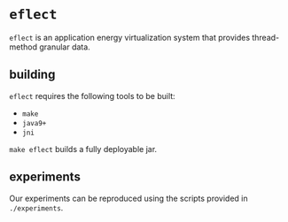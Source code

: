 # `eflect`

`eflect` is an application energy virtualization system that provides thread-method granular data.

## building

`eflect` requires the following tools to be built:

 - `make`
 - `java9+`
 - `jni`

`make eflect` builds a fully deployable jar.

## experiments

Our experiments can be reproduced using the scripts provided in `./experiments`.
